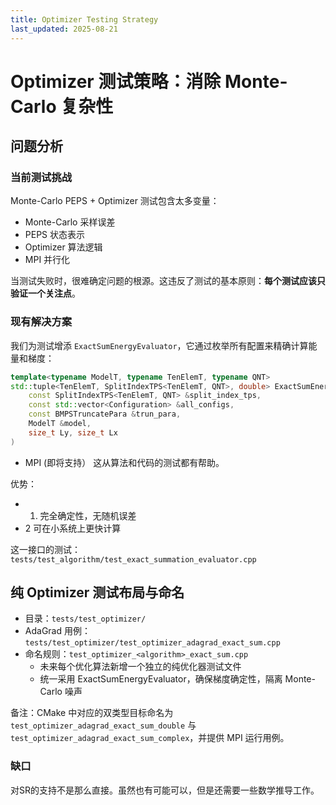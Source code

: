```yaml
---
title: Optimizer Testing Strategy
last_updated: 2025-08-21
---
```


# Optimizer 测试策略：消除 Monte-Carlo 复杂性

## 问题分析

### 当前测试挑战

Monte-Carlo PEPS + Optimizer 测试包含太多变量：
- Monte-Carlo 采样误差
- PEPS 状态表示
- Optimizer 算法逻辑
- MPI 并行化

当测试失败时，很难确定问题的根源。这违反了测试的基本原则：**每个测试应该只验证一个关注点**。

### 现有解决方案

我们为测试增添 `ExactSumEnergyEvaluator`，它通过枚举所有配置来精确计算能量和梯度：

```cpp
template<typename ModelT, typename TenElemT, typename QNT>
std::tuple<TenElemT, SplitIndexTPS<TenElemT, QNT>, double> ExactSumEnergyEvaluator(
    const SplitIndexTPS<TenElemT, QNT> &split_index_tps,
    const std::vector<Configuration> &all_configs,
    const BMPSTruncatePara &trun_para,
    ModelT &model,
    size_t Ly, size_t Lx
)
```
+ MPI (即将支持）
这从算法和代码的测试都有帮助。

优势：
- 1. 完全确定性，无随机误差
- 2 可在小系统上更快计算

这一接口的测试：
 `tests/test_algorithm/test_exact_summation_evaluator.cpp`

## 纯 Optimizer 测试布局与命名

- 目录：`tests/test_optimizer/`
- AdaGrad 用例：`tests/test_optimizer/test_optimizer_adagrad_exact_sum.cpp`
- 命名规则：`test_optimizer_<algorithm>_exact_sum.cpp`
  - 未来每个优化算法新增一个独立的纯优化器测试文件
  - 统一采用 ExactSumEnergyEvaluator，确保梯度确定性，隔离 Monte-Carlo 噪声

备注：CMake 中对应的双类型目标命名为 `test_optimizer_adagrad_exact_sum_double` 与 `test_optimizer_adagrad_exact_sum_complex`，并提供 MPI 运行用例。


### 缺口
对SR的支持不是那么直接。虽然也有可能可以，但是还需要一些数学推导工作。


